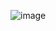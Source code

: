 ![image](https://user-images.githubusercontent.com/6579736/201001283-5e81c521-bb4e-4d62-b6bb-ea980845f67e.png)
